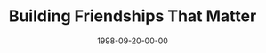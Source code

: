 ---
layout: message
category: message
series: "Building the Life You've Always Wanted"
title: "Building Friendships That Matter"
date: 1998-09-20-00-00
message_id: 425
---
